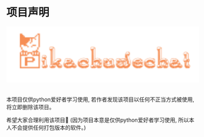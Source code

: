 # 项目声明

<div align="center">
  <img src="https://github.com/CharlesPikachu/pikachuwechat/raw/master/docs/logo.png" width="600"/>
</div>
<br />

本项目仅供python爱好者学习使用, 若作者发现该项目以任何不正当方式被使用, 将立即删除该项目。

希望大家合理利用该项目🙂 (因为项目本意是仅供python爱好者学习使用, 所以本人不会提供任何打包版本的软件。)